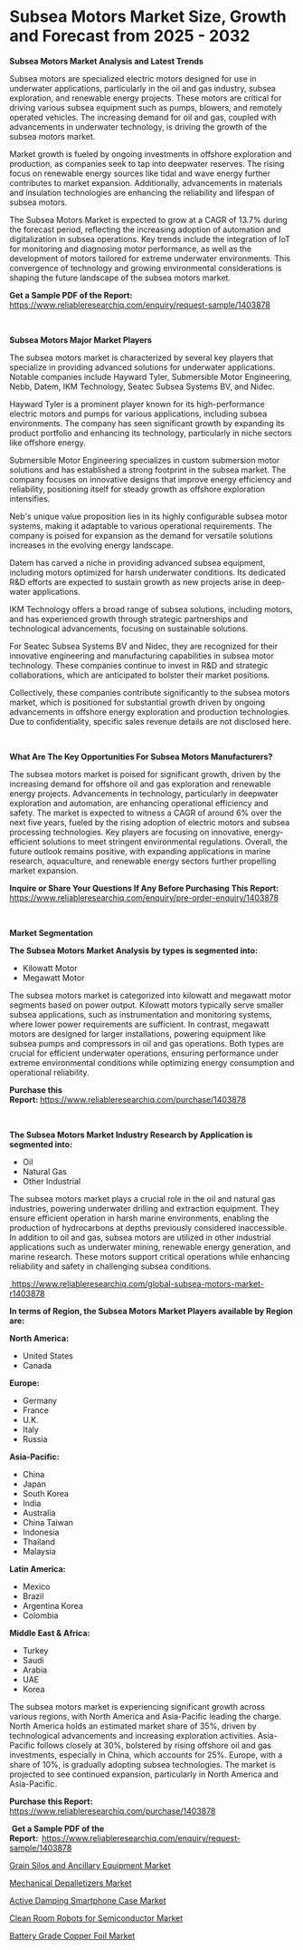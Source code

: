 <p><h1>Subsea Motors Market Size, Growth and Forecast from 2025 - 2032</h1></p><p><strong>Subsea Motors Market Analysis and Latest Trends</strong></p>
<p><p>Subsea motors are specialized electric motors designed for use in underwater applications, particularly in the oil and gas industry, subsea exploration, and renewable energy projects. These motors are critical for driving various subsea equipment such as pumps, blowers, and remotely operated vehicles. The increasing demand for oil and gas, coupled with advancements in underwater technology, is driving the growth of the subsea motors market.</p><p>Market growth is fueled by ongoing investments in offshore exploration and production, as companies seek to tap into deepwater reserves. The rising focus on renewable energy sources like tidal and wave energy further contributes to market expansion. Additionally, advancements in materials and insulation technologies are enhancing the reliability and lifespan of subsea motors.</p><p>The Subsea Motors Market is expected to grow at a CAGR of 13.7% during the forecast period, reflecting the increasing adoption of automation and digitalization in subsea operations. Key trends include the integration of IoT for monitoring and diagnosing motor performance, as well as the development of motors tailored for extreme underwater environments. This convergence of technology and growing environmental considerations is shaping the future landscape of the subsea motors market.</p></p>
<p><strong>Get a Sample PDF of the Report:&nbsp;</strong> <a href="https://www.reliableresearchiq.com/enquiry/request-sample/1403878?utm_campaign=1896&utm_medium=2&utm_source=Github&utm_content=ia&utm_term=13012025&utm_id=subsea-motors">https://www.reliableresearchiq.com/enquiry/request-sample/1403878</a></p>
<p>&nbsp;</p>
<p><strong>Subsea Motors Major Market Players</strong></p>
<p><p>The subsea motors market is characterized by several key players that specialize in providing advanced solutions for underwater applications. Notable companies include Hayward Tyler, Submersible Motor Engineering, Nebb, Datem, IKM Technology, Seatec Subsea Systems BV, and Nidec. </p><p>Hayward Tyler is a prominent player known for its high-performance electric motors and pumps for various applications, including subsea environments. The company has seen significant growth by expanding its product portfolio and enhancing its technology, particularly in niche sectors like offshore energy.</p><p>Submersible Motor Engineering specializes in custom submersion motor solutions and has established a strong footprint in the subsea market. The company focuses on innovative designs that improve energy efficiency and reliability, positioning itself for steady growth as offshore exploration intensifies.</p><p>Neb's unique value proposition lies in its highly configurable subsea motor systems, making it adaptable to various operational requirements. The company is poised for expansion as the demand for versatile solutions increases in the evolving energy landscape.</p><p>Datem has carved a niche in providing advanced subsea equipment, including motors optimized for harsh underwater conditions. Its dedicated R&D efforts are expected to sustain growth as new projects arise in deep-water applications.</p><p>IKM Technology offers a broad range of subsea solutions, including motors, and has experienced growth through strategic partnerships and technological advancements, focusing on sustainable solutions.</p><p>For Seatec Subsea Systems BV and Nidec, they are recognized for their innovative engineering and manufacturing capabilities in subsea motor technology. These companies continue to invest in R&D and strategic collaborations, which are anticipated to bolster their market positions.</p><p>Collectively, these companies contribute significantly to the subsea motors market, which is positioned for substantial growth driven by ongoing advancements in offshore energy exploration and production technologies. Due to confidentiality, specific sales revenue details are not disclosed here.</p></p>
<p>&nbsp;</p>
<p><strong>What Are The Key Opportunities For Subsea Motors Manufacturers?</strong></p>
<p><p>The subsea motors market is poised for significant growth, driven by the increasing demand for offshore oil and gas exploration and renewable energy projects. Advancements in technology, particularly in deepwater exploration and automation, are enhancing operational efficiency and safety. The market is expected to witness a CAGR of around 6% over the next five years, fueled by the rising adoption of electric motors and subsea processing technologies. Key players are focusing on innovative, energy-efficient solutions to meet stringent environmental regulations. Overall, the future outlook remains positive, with expanding applications in marine research, aquaculture, and renewable energy sectors further propelling market expansion.</p></p>
<p><strong>Inquire or Share Your Questions If Any Before Purchasing This Report:</strong> <a href="https://www.reliableresearchiq.com/enquiry/pre-order-enquiry/1403878?utm_campaign=1896&utm_medium=2&utm_source=Github&utm_content=ia&utm_term=13012025&utm_id=subsea-motors">https://www.reliableresearchiq.com/enquiry/pre-order-enquiry/1403878</a></p>
<p>&nbsp;</p>
<p><strong>Market Segmentation</strong></p>
<p><strong>The Subsea Motors Market Analysis by types is segmented into:</strong></p>
<p><ul><li>Kilowatt Motor</li><li>Megawatt Motor</li></ul></p>
<p><p>The subsea motors market is categorized into kilowatt and megawatt motor segments based on power output. Kilowatt motors typically serve smaller subsea applications, such as instrumentation and monitoring systems, where lower power requirements are sufficient. In contrast, megawatt motors are designed for larger installations, powering equipment like subsea pumps and compressors in oil and gas operations. Both types are crucial for efficient underwater operations, ensuring performance under extreme environmental conditions while optimizing energy consumption and operational reliability.</p></p>
<p><strong>Purchase this Report:&nbsp;</strong><a href="https://www.reliableresearchiq.com/purchase/1403878?utm_campaign=1896&utm_medium=2&utm_source=Github&utm_content=ia&utm_term=13012025&utm_id=subsea-motors">https://www.reliableresearchiq.com/purchase/1403878</a></p>
<p>&nbsp;</p>
<p><strong>The Subsea Motors Market Industry Research by Application is segmented into:</strong></p>
<p><ul><li>Oil</li><li>Natural Gas</li><li>Other Industrial</li></ul></p>
<p><p>The subsea motors market plays a crucial role in the oil and natural gas industries, powering underwater drilling and extraction equipment. They ensure efficient operation in harsh marine environments, enabling the production of hydrocarbons at depths previously considered inaccessible. In addition to oil and gas, subsea motors are utilized in other industrial applications such as underwater mining, renewable energy generation, and marine research. These motors support critical operations while enhancing reliability and safety in challenging subsea conditions.</p></p>
<p><a href="https://www.reliableresearchiq.com/global-subsea-motors-market-r1403878?utm_campaign=1896&utm_medium=2&utm_source=Github&utm_content=ia&utm_term=13012025&utm_id=subsea-motors">&nbsp;https://www.reliableresearchiq.com/global-subsea-motors-market-r1403878</a></p>
<p><strong>In terms of Region, the Subsea Motors Market Players available by Region are:</strong></p>
<p>
    <p> <strong> North America: </strong>
        <ul>
            <li>United States</li>
            <li>Canada</li>
        </ul>
        </p> 
    <p> <strong> Europe: </strong>
        <ul>
            <li>Germany</li>
            <li>France</li>
            <li>U.K.</li>
            <li>Italy</li>
            <li>Russia</li>
        </ul>
        </p> 
    <p> <strong> Asia-Pacific: </strong>
        <ul>
            <li>China</li>
            <li>Japan</li>
            <li>South Korea</li>
            <li>India</li>
            <li>Australia</li>
            <li>China Taiwan</li>
            <li>Indonesia</li>
            <li>Thailand</li>
            <li>Malaysia</li>
        </ul>
        </p> 
    <p> <strong> Latin America: </strong>
        <ul>
            <li>Mexico</li>
            <li>Brazil</li>
            <li>Argentina Korea</li>
            <li>Colombia</li>
        </ul>
        </p> 
    <p> <strong> Middle East & Africa: </strong>
        <ul>
            <li>Turkey</li>
            <li>Saudi</li>
            <li>Arabia</li>
            <li>UAE</li>
            <li>Korea</li>
        </ul>
    </p>
    </p>
<p><p>The subsea motors market is experiencing significant growth across various regions, with North America and Asia-Pacific leading the charge. North America holds an estimated market share of 35%, driven by technological advancements and increasing exploration activities. Asia-Pacific follows closely at 30%, bolstered by rising offshore oil and gas investments, especially in China, which accounts for 25%. Europe, with a share of 10%, is gradually adopting subsea technologies. The market is projected to see continued expansion, particularly in North America and Asia-Pacific.</p></p>
<p><strong>Purchase this Report: </strong><a href="https://www.reliableresearchiq.com/purchase/1403878?utm_campaign=1896&utm_medium=2&utm_source=Github&utm_content=ia&utm_term=13012025&utm_id=subsea-motors">https://www.reliableresearchiq.com/purchase/1403878</a></p>
<p>&nbsp;<strong>Get a Sample PDF of the Report:&nbsp;&nbsp;</strong><a href="https://www.reliableresearchiq.com/enquiry/request-sample/1403878?utm_campaign=1896&utm_medium=2&utm_source=Github&utm_content=ia&utm_term=13012025&utm_id=subsea-motors">https://www.reliableresearchiq.com/enquiry/request-sample/1403878</a></p>
<p><strong></strong></p>
<p><p><a href="https://www.linkedin.com/pulse/future-trends-competition-grain-silos-ancillary-equipment-pht9f?utm_campaign=1896&utm_medium=2&utm_source=Github&utm_content=ia&utm_term=13012025&utm_id=subsea-motors">Grain Silos and Ancillary Equipment Market</a></p><p><a href="https://www.linkedin.com/pulse/navigating-mechanical-depalletizers-market-size-trends-revenue-tuu4f?utm_campaign=1896&utm_medium=2&utm_source=Github&utm_content=ia&utm_term=13012025&utm_id=subsea-motors">Mechanical Depalletizers Market</a></p><p><a href="https://www.linkedin.com/pulse/growth-forecast-active-damping-smartphone-case-market-68-1whwf?utm_campaign=1896&utm_medium=2&utm_source=Github&utm_content=ia&utm_term=13012025&utm_id=subsea-motors">Active Damping Smartphone Case Market</a></p><p><a href="https://www.linkedin.com/pulse/global-clean-room-robots-semiconductor-market-forecast-2025-3rnrf?utm_campaign=1896&utm_medium=2&utm_source=Github&utm_content=ia&utm_term=13012025&utm_id=subsea-motors">Clean Room Robots for Semiconductor Market</a></p><p><a href="https://www.linkedin.com/pulse/booming-battery-grade-copper-foil-market-sector-analysis-2lxwf?utm_campaign=1896&utm_medium=2&utm_source=Github&utm_content=ia&utm_term=13012025&utm_id=subsea-motors">Battery Grade Copper Foil Market</a></p></p>